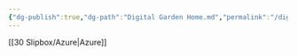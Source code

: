 ```yaml
---
{"dg-publish":true,"dg-path":"Digital Garden Home.md","permalink":"/digital-garden-home/","tags":["notes","gardenEntry","gardenEntry","gardenEntry","gardenEntry","gardenEntry","gardenEntry","gardenEntry","gardenEntry","gardenEntry"]}
---
```



[[30 Slipbox/Azure\|Azure]]
